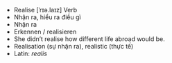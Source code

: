 - Realise [ˈrɪə.laɪz] Verb  
- Nhận ra, hiểu ra điều gì  
- Nhận ra  
- Erkennen / realisieren  
- She didn’t realise how different life abroad would be.  
- Realisation (sự nhận ra), realistic (thực tế)  
- Latin: *realis*